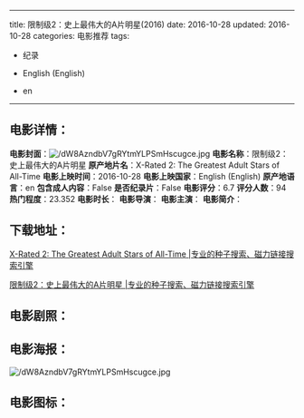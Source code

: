 
---
title: 限制级2：史上最伟大的A片明星(2016)
date: 2016-10-28
updated: 2016-10-28
categories: 电影推荐
tags:
- 纪录

- English (English)
- en
---


> 

## **电影详情**：

**电影封面**：<img src="https://image.tmdb.org/t/p/w200/dW8AzndbV7gRYtmYLPSmHscugce.jpg" alt="/dW8AzndbV7gRYtmYLPSmHscugce.jpg" title="/dW8AzndbV7gRYtmYLPSmHscugce.jpg">
**电影名称**：限制级2：史上最伟大的A片明星
**原产地片名**：X-Rated 2: The Greatest Adult Stars of All-Time
**电影上映时间**：2016-10-28
**电影上映国家**：English (English)
**原产地语言**：en
**包含成人内容**：False
**是否纪录片**：False
**电影评分**：6.7
**评分人数**：94
**热门程度**：23.352
**电影时长**：
**电影导演**：
**电影主演**：
**电影简介**：

## **下载地址**：
[X-Rated 2: The Greatest Adult Stars of All-Time |专业的种子搜索、磁力链接搜索引擎](https://movie.amd794.com:2083/?search=X-Rated%202%3A%20The%20Greatest%20Adult%20Stars%20of%20All-Time&ordering=&mode=match_phrase&page_size=10&page=1)

[限制级2：史上最伟大的A片明星 |专业的种子搜索、磁力链接搜索引擎](https://movie.amd794.com:2083/?search=%E9%99%90%E5%88%B6%E7%BA%A72%EF%BC%9A%E5%8F%B2%E4%B8%8A%E6%9C%80%E4%BC%9F%E5%A4%A7%E7%9A%84A%E7%89%87%E6%98%8E%E6%98%9F&ordering=&mode=match_phrase&page_size=10&page=1)
 

## **电影剧照**：


## **电影海报**：
<img src="https://image.tmdb.org/t/p/original/dW8AzndbV7gRYtmYLPSmHscugce.jpg" alt="/dW8AzndbV7gRYtmYLPSmHscugce.jpg" title="/dW8AzndbV7gRYtmYLPSmHscugce.jpg">

## **电影图标**：

